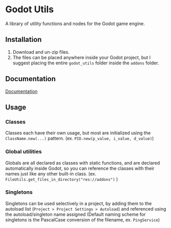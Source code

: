 # Godot Utils
A library of utility functions and nodes for the Godot game engine.

## Installation
1. Download and un-zip files.
2. The files can be placed anywhere inside your Godot project, but I suggest placing the entire `godot_utils` folder inside the `addons` folder.

## Documentation
[Documentation](docs/SECTIONS.md)

## Usage

### Classes

Classes each have their own usage, but most are initialized using the `ClassName.new(...)` pattern. (ex. `PID.new(p_value, i_value, d_value)`)

### Global utilities

Globals are all declared as classes with static functions, and are declared automatically inside Godot, so you can reference the classes with their names just like any other built-in class. (ex. `FileUtils.get_files_in_directory("res://addons")` )

### Singletons

Singletons can be used selectively in a project, by adding them to the autoload list (`Project > Project Settings > Autoload`) and referenced using the autoload/singleton name assigned (Default naming scheme for singletons is the PascalCase conversion of the filename, ex. `PingService`)
